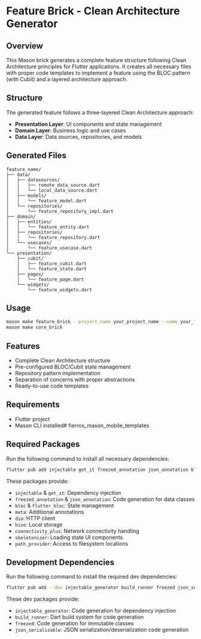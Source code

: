 # Feature Brick - Clean Architecture Generator

## Overview

This Mason brick generates a complete feature structure following Clean Architecture principles for Flutter applications. It creates all necessary files with proper code templates to implement a feature using the BLOC pattern (with Cubit) and a layered architecture approach.

## Structure

The generated feature follows a three-layered Clean Architecture approach:

- **Presentation Layer**: UI components and state management
- **Domain Layer**: Business logic and use cases
- **Data Layer**: Data sources, repositories, and models

## Generated Files

```
feature_name/
├── data/
│   ├── datasources/
│   │   ├── remote_data_source.dart
│   │   └── local_data_source.dart
│   ├── models/
│   │   └── feature_model.dart
│   └── repositories/
│       └── feature_repository_impl.dart
├── domain/
│   ├── entities/
│   │   └── feature_entity.dart
│   ├── repositories/
│   │   └── feature_repository.dart
│   └── usecases/
│       └── feature_usecase.dart
└── presentation/
    ├── cubit/
    │   ├── feature_cubit.dart
    │   └── feature_state.dart
    ├── pages/
    │   └── feature_page.dart
    └── widgets/
        └── feature_widgets.dart
```

## Usage

```bash
mason make feature_brick --project_name your_project_name --name your_feature_name
mason make core_brick
```

## Features

- Complete Clean Architecture structure
- Pre-configured BLOC/Cubit state management
- Repository pattern implementation
- Separation of concerns with proper abstractions
- Ready-to-use code templates

## Requirements

- Flutter project
- Mason CLI installed# fierros_mason_mobile_templates

## Required Packages

Run the following command to install all necessary dependencies:

```bash
flutter pub add injectable get_it freezed_annotation json_annotation bloc flutter_bloc meta dio hive connectivity_plus skeletonizer path_provider
```

These packages provide:
- `injectable` & `get_it`: Dependency injection
- `freezed_annotation` & `json_annotation`: Code generation for data classes
- `bloc` & `flutter_bloc`: State management
- `meta`: Additional annotations
- `dio`: HTTP client
- `hive`: Local storage
- `connectivity_plus`: Network connectivity handling
- `skeletonizer`: Loading state UI components
- `path_provider`: Access to filesystem locations

## Development Dependencies

Run the following command to install the required dev dependencies:

```bash
flutter pub add --dev injectable_generator build_runner freezed json_serializable
```

These dev packages provide:
- `injectable_generator`: Code generation for dependency injection
- `build_runner`: Dart build system for code generation
- `freezed`: Code generation for immutable classes
- `json_serializable`: JSON serialization/deserialization code generation
